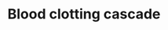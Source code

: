 ---
annotations:
- id: PW:0000474
  parent: regulatory pathway
  type: Pathway Ontology
  value: coagulation cascade pathway
authors:
- MaintBot
- Thomas
- Christine Chichester
- Eweitz
description: 'Coagulation is a complex process by which blood forms clots. It is an
  important part of hemostasis (the cessation of blood loss from a damaged vessel),
  wherein a damaged blood vessel wall is covered by a platelet and fibrin-containing
  clot to stop bleeding and begin repair of the damaged vessel. Disorders of coagulation
  can lead to an increased risk of bleeding (hemorrhage) or clotting (thrombosis).  Source:
  [[wikipedia:Coagulation|Wikipedia]]'
last-edited: 2021-05-21
organisms:
- Pan troglodytes
redirect_from:
- /index.php/Pathway:WP887
- /instance/WP887
- /instance/WP887_r117382
revision: r117382
schema-jsonld:
- '@context': https://schema.org/
  '@id': https://wikipathways.github.io/pathways/WP887.html
  '@type': Dataset
  creator:
    '@type': Organization
    name: WikiPathways
  description: 'Coagulation is a complex process by which blood forms clots. It is
    an important part of hemostasis (the cessation of blood loss from a damaged vessel),
    wherein a damaged blood vessel wall is covered by a platelet and fibrin-containing
    clot to stop bleeding and begin repair of the damaged vessel. Disorders of coagulation
    can lead to an increased risk of bleeding (hemorrhage) or clotting (thrombosis).  Source:
    [[wikipedia:Coagulation|Wikipedia]]'
  keywords:
  - F10
  - F11
  - F12
  - F13B
  - F2
  - F5
  - F7
  - F8
  - F9
  - FGA
  - FGB
  - FGG
  - PLAT
  - PLAU
  - PLG
  - SERPINB2
  - SERPINE1
  - VWF
  license: CC0
  name: Blood clotting cascade
seo: CreativeWork
title: Blood clotting cascade
wpid: WP887
---